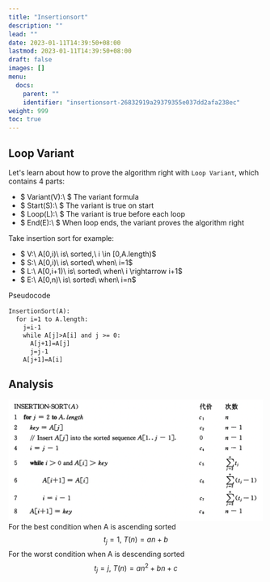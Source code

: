 ```yaml
---
title: "Insertionsort"
description: ""
lead: ""
date: 2023-01-11T14:39:50+08:00
lastmod: 2023-01-11T14:39:50+08:00
draft: false
images: []
menu:
  docs:
    parent: ""
    identifier: "insertionsort-26832919a29379355e037dd2afa238ec"
weight: 999
toc: true
---
```

## Loop Variant
Let's learn about how to prove the algorithm right with `Loop Variant`, which contains 4 parts:
* $ Variant(V):\ $ The variant formula
* $ Start(S):\ $ The variant is true on start
* $ Loop(L):\ $ The variant is true before each loop
* $ End(E):\ $ When loop ends, the variant proves the algorithm right

Take insertion sort for example:
* $ V:\ A[0,i)\ is\ sorted,\ i \in [0,A.length)$
* $ S:\ A[0,i)\ is\ sorted\ when\ i=1$
* $ L:\ A[0,i+1)\ is\ sorted\ when\ i \rightarrow i+1$
* $ E:\ A[0,n)\ is\ sorted\ when\ i=n$

Pseudocode
```
InsertionSort(A):
  for i=1 to A.length:
    j=i-1
    while A[j]>A[i] and j >= 0:
      A[j+1]=A[j]
      j=j-1
    A[j+1]=A[i]
```
## Analysis
![anayze](images/insertion_sort_analyze.png)
For the best condition when A is ascending sorted
$$t_j=1,\ T(n)=an+b$$
For the worst condition when A is descending sorted
$$t_j=j,\ T(n)=an^2+bn+c$$
